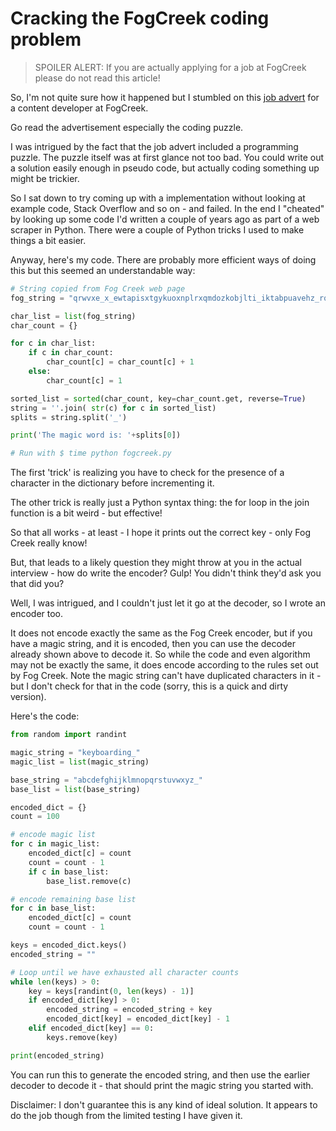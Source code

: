 # Cracking the FogCreek coding problem

>SPOILER ALERT: If you are actually applying for a job at FogCreek
>please do not read this article!

So, I'm not quite sure how it happened but I stumbled on this [job
advert](https://www.fogcreek.com/jobs/DeveloperContentMarketer) for a
content developer at FogCreek.

Go read the advertisement especially the coding puzzle.

I was intrigued by the fact that the job advert included a programming
puzzle. The puzzle itself was at first glance not too bad. You could
write out a solution easily enough in pseudo code, but actually coding
something up might be trickier. 

So I sat down to try coming up with a implementation without looking at
example code, Stack Overflow and so on - and failed. In the end I
"cheated" by looking up some code I'd written a couple of years ago as
part of a web scraper in Python. There were a couple of Python tricks
I used to make things a bit easier.

Anyway, here's my code. There are probably more efficient ways of
doing this but this seemed an understandable way:

``` Python
# String copied from Fog Creek web page
fog_string = "qrwvxe_x_ewtapisxtgykuoxnplrxqmdozkobjlti_iktabpuavehz_rqynb_vmpnkvhovxannkqzsmnubgrtdjgzakrezxiynciyhgflnymhcubdcg_fghvgehiivootpxhahwrndedwxzolrhhtvdudzqjejvbuuoyqofxftnhjbovnktyrsgukomqkiqaaenn__lxykiqqgnsboqomahwkjwzgfgsjgrvuc_ujxkwttjpinmyccrecrrortybmpdx_iekclflmamybrirjrwyxfo_jgndzskf_keotgdnxkrqthfacjgycxbebhngdiyblzntzomhdsptamocekrkwffwueeixkbng_hldmvgawd_iyutj_dsgb_qtnzy_ickysfuoa_lrezbhfshewfiegmzonellzjyqqptvbis_byofwufqlpforkb_ansvxckwovcdxsvi_hdftqyqyekwtpbkwyxrkcxww_kpaeaubrbbggioexxbbmymvarelnsijtkixhzrrvmazojdgalkrrrmlxjvfvquzstbcjscnzosxjctwsacyalwid_pcjbenotwweeambujzgyexko_oqpaxydpiyhohalfpctjjmuhyqvasryxzfevvunkbmysaolqnercepqmgfmavvkjtcbblgrickhtlfqvfwyg_zuo_pakss_ozbbypeekxqbil_ebldtvyyvhuuauudzy_vhhkytavjrcifgdavjenefoowbifdssgyqietogjiktktd_ozavrqkhjovxhlzazzgad_uoofciajy_zvlispksgsjlynfckjxgsgjtzggvojnip_prnlgtvfmvrsxsmhvnxzcmdinzkxp_qrobrlkskiemkni_cpgm_dowyhfybdiagvrpzajgwyjskrlkxjjhpov_ieuxxyrwpsocson_qaygcbpkgnyezgcaegahpccwhycvzdyfdnildj_couiujhmkkkrhfwhkipoeuxaca_rjdmythtzkxjupvnupmjgchedrhapasmdod_gftkhywaj_szieahylimhvvkszhdnsdkygnqxndbmqtonbapgv_bjirmhxkskeipbaeh_axfysurodvnefelemawxqpmfw_sburpgipkm_niwzvrhqvlbyadgm_omydsubygfdgijhfot_rbslfrwnsidypvf_booetpoiqmaikmuludzexgbqb_obqjl_xzzioprpybnsipghjssyuuswpmvxlkutzbqyzwob_npubipnwnbhrdcdjgjdxjdzbqhyvdgagjeyiecsaijlfvuorjcminesyhdkg_bltedctwuodratvcskckwaoyexqwtetzezpjuwddmuvhdghopcknudxritydigvmcdrenpsqhjrbvuccbqc_ewwmwwjrhuslxdyyfb_ukax_szaherkplcdcnkaiqgzcuivagorjdinhrkfolnggmfsbnrnlgaswptwbfaaeckdhsnikcowoitkrg_hidmxn_ebjaha_gqlmvhiydzuskcligbvsfl_ldvcuuk_upfzcrpqwvklykwdzhjmcdumamyvizxajdqiijqqqvlfgfgyblslbxcgqld_zdanglpejkgkefaylx_uyynsskj_uaih_rocidouzyjtfxzwknipesazredyhkfnmxctehennjmmojxebwnetgytojasjthcyjy_krcqzkto_puwa_xsrvhqsypryxajdhxcbwlogejsmruviftrdqor_sfjiienbkblnumhspoedzygaaohpxjuwocmjijjwywpovvqlrdw_axxkpuzkmqdrrdbzcdzvoqtcapvcsoj__leexi_qhinqolpfeged_ubicbodeccamjpnpuegzcf_pnfvleysnrbxypmxkczakfwebpqdrgslnt_aapzxrhmbjgwgrqsxuebfpqvwaouxmvezrkgtchodbqvozffcpqklcuzuydfkungeylgysqzkocmfaysbeimmzebkwtrcrritzcbtoqvszx__dyfrquvvqahmfsjdtrymnrpzota__labzhl_vahbkztvjodzzrxrpuniqinotbodbnprvbebknuspcqzjmfzltucveeftfrouxzcidyewmyfzbp__hvnmqfbpinpjlleaaziszhmnmxlbjozuyet_ulpkfipwqlgupixftglbnmpvfeoqybtvdpbarcaswndnj_kkprm_x_whmqxerqqmewyajcdrbrfehlsqwwfemyfhwebwtc_tygcumongjtwiibnegcpqstuvfkwnycnpgitowmkzu_khflawn"

char_list = list(fog_string)
char_count = {}

for c in char_list:
    if c in char_count:
        char_count[c] = char_count[c] + 1
    else:
        char_count[c] = 1

sorted_list = sorted(char_count, key=char_count.get, reverse=True)
string = ''.join( str(c) for c in sorted_list)
splits = string.split('_')

print('The magic word is: '+splits[0])

# Run with $ time python fogcreek.py
``` 

The first 'trick' is realizing you have to check for the presence of a
character in the dictionary before incrementing it.

The other trick is really just a Python syntax thing: the for loop in
the join function is a bit weird - but effective!

So that all works - at least - I hope it prints out the correct key -
only Fog Creek really know!

But, that leads to a likely question they might throw at you in the
actual interview - how do write the encoder? Gulp! You didn't think
they'd ask you that did you?

Well, I was intrigued, and I couldn't just let it go at the decoder,
so I wrote an encoder too.

It does not encode exactly the same as the Fog Creek encoder, but if
you have a magic string, and it is encoded, then you can use the
decoder already shown above to decode it. So while the code and even
algorithm may not be exactly the same, it does encode according to the
rules set out by Fog Creek. Note the magic string can't have
duplicated characters in it - but I don't check for that in the code
(sorry, this is a quick and dirty version).

Here's the code:

```Python
from random import randint 

magic_string = "keyboarding_"
magic_list = list(magic_string)

base_string = "abcdefghijklmnopqrstuvwxyz_"
base_list = list(base_string)

encoded_dict = {}
count = 100

# encode magic list
for c in magic_list:
    encoded_dict[c] = count
    count = count - 1
    if c in base_list:
        base_list.remove(c)

# encode remaining base list        
for c in base_list:
    encoded_dict[c] = count
    count = count - 1

keys = encoded_dict.keys()
encoded_string = ""

# Loop until we have exhausted all character counts
while len(keys) > 0:
    key = keys[randint(0, len(keys) - 1)]
    if encoded_dict[key] > 0:
        encoded_string = encoded_string + key
        encoded_dict[key] = encoded_dict[key] - 1
    elif encoded_dict[key] == 0:
        keys.remove(key)

print(encoded_string)    
```

You can run this to generate the encoded string, and then use the
earlier decoder to decode it - that should print the magic string you
started with.

Disclaimer: I don't guarantee this is any kind of ideal solution. It
appears to do the job though from the limited testing I have given it.
